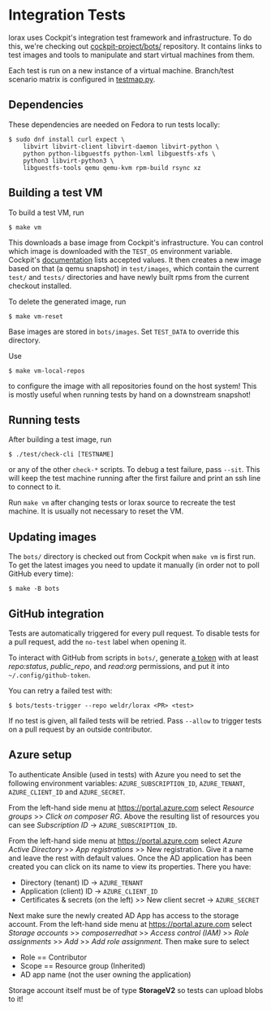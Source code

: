 # Integration Tests

lorax uses Cockpit's integration test framework and infrastructure. To do this,
we're checking out
[cockpit-project/bots/](https://github.com/cockpit-project/bots) repository.
It contains links to test
images and tools to manipulate and start virtual machines from them.

Each test is run on a new instance of a virtual machine.
Branch/test scenario matrix is configured in
[testmap.py](https://github.com/cockpit-project/bots/blob/master/task/testmap.py).

## Dependencies

These dependencies are needed on Fedora to run tests locally:

    $ sudo dnf install curl expect \
        libvirt libvirt-client libvirt-daemon libvirt-python \
        python python-libguestfs python-lxml libguestfs-xfs \
        python3 libvirt-python3 \
        libguestfs-tools qemu qemu-kvm rpm-build rsync xz

## Building a test VM

To build a test VM, run

    $ make vm

This downloads a base image from Cockpit's infrastructure. You can control
which image is downloaded with the `TEST_OS` environment variable. Cockpit's
[documentation](https://github.com/cockpit-project/cockpit/blob/master/test/README.md#test-configuration)
lists accepted values. It then creates a new image based on that (a qemu
snapshot) in `test/images`, which contain the current `test/` and `tests/`
directories and
have newly built rpms from the current checkout installed.

To delete the generated image, run

    $ make vm-reset

Base images are stored in `bots/images`. Set `TEST_DATA` to override this
directory.

Use

    $ make vm-local-repos

to configure the image with all repositories found on the host system! This
is mostly useful when running tests by hand on a downstream snapshot!

## Running tests

After building a test image, run

    $ ./test/check-cli [TESTNAME]

or any of the other `check-*` scripts. To debug a test failure, pass `--sit`.
This will keep the test machine running after the first failure and print an
ssh line to connect to it.

Run `make vm` after changing tests or lorax source to recreate the test
machine. It is usually not necessary to reset the VM.

## Updating images

The `bots/` directory is checked out from Cockpit when `make vm` is first run.
To get the latest images you need to update it manually (in order not to poll
GitHub every time):

    $ make -B bots

## GitHub integration

Tests are automatically triggered for every pull request. To disable tests for
a pull request, add the `no-test` label when opening it.

To interact with GitHub from scripts in `bots/`, generate [a
token](https://github.com/settings/tokens) with at least *repo:status*,
*public_repo*, and *read:org* permissions, and put it into
`~/.config/github-token`.

You can retry a failed test with:

    $ bots/tests-trigger --repo weldr/lorax <PR> <test>

If no test is given, all failed tests will be retried. Pass `--allow` to
trigger tests on a pull request by an outside contributor.


## Azure setup

To authenticate Ansible (used in tests) with Azure you need to set the following
environment variables:
`AZURE_SUBSCRIPTION_ID`, `AZURE_TENANT`, `AZURE_CLIENT_ID` and `AZURE_SECRET`.

From the left-hand side menu at https://portal.azure.com select
*Resource groups* >> *Click on composer RG*. Above the resulting list of resources
you can see *Subscription ID* -> `AZURE_SUBSCRIPTION_ID`.

From the left-hand side menu at https://portal.azure.com select
*Azure Active Directory* >> *App registrations* >> New registration. Give it a name
and leave the rest with default values. Once the AD application has been created
you can click on its name to view its properties. There you have:

* Directory (tenant) ID -> `AZURE_TENANT`
* Application (client) ID -> `AZURE_CLIENT_ID`
* Certificates & secrets (on the left) >> New client secret -> `AZURE_SECRET`

Next make sure the newly created AD App has access to the storage account.
From the left-hand side menu at https://portal.azure.com select
*Storage accounts* >> *composerredhat* >> *Access control (IAM)* >>
*Role assignments* >> *Add* >> *Add role assignment*. Then make sure to select
- Role == Contributor
- Scope == Resource group (Inherited)
- AD app name (not the user owning the application)


Storage account itself must be of type **StorageV2** so tests can upload blobs
to it!
